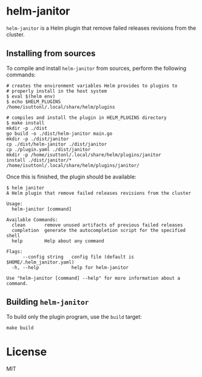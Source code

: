 # helm-janitor

`helm-janitor` is a Helm plugin that remove failed releases revisions from the cluster.

## Installing from sources

To compile and install `helm-janitor` from sources, perform the following commands:

```text
# creates the environment variables Helm provides to plugins to
# properly install in the host system
$ eval $(helm env)
$ echo $HELM_PLUGINS
/home/isuttonl/.local/share/helm/plugins

# compiles and install the plugin in HELM_PLUGINS directory
$ make install
mkdir -p ./dist
go build -o ./dist/helm-janitor main.go
mkdir -p ./dist/janitor
cp ./dist/helm-janitor ./dist/janitor
cp ./plugin.yaml ./dist/janitor
mkdir -p /home/isuttonl/.local/share/helm/plugins/janitor
install ./dist/janitor/* /home/isuttonl/.local/share/helm/plugins/janitor/
```

Once this is finished, the plugin should be available:

```text
$ helm janitor
A Helm plugin that remove failed releases revisions from the cluster

Usage:
  helm-janitor [command]

Available Commands:
  clean       remove unused artifacts of previous failed releases
  completion  generate the autocompletion script for the specified shell
  help        Help about any command

Flags:
      --config string   config file (default is $HOME/.helm_janitor.yaml)
  -h, --help            help for helm-janitor

Use "helm-janitor [command] --help" for more information about a command.
```

## Building `helm-janitor`

To build only the plugin program, use the `build` target:

```text
make build
```

# License

MIT
